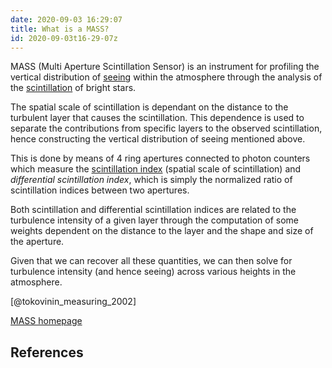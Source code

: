 ```yaml
---
date: 2020-09-03 16:29:07
title: What is a MASS?
id: 2020-09-03t16-29-07z
---
```


MASS (Multi Aperture Scintillation Sensor) is an instrument for profiling the
vertical distribution of [seeing](./2020-08-30t21-49-34z.md) within the
atmosphere through the analysis of the
[scintillation](./2020-09-03t17-13-39z.md) of bright stars.

The spatial scale of scintillation is dependant on the distance to the
turbulent layer that causes the scintillation. This dependence is used to
separate the contributions from specific layers to the observed scintillation,
hence constructing the vertical distribution of seeing mentioned above.

This is done by means of 4 ring apertures connected to photon counters which
measure the [scintillation index](./2020-09-03t17-25-35z.md) (spatial scale of
scintillation) and _differential scintillation index_, which is simply the
normalized ratio of scintillation indices between two apertures.

Both scintillation and differential scintillation indices are related to the
turbulence intensity of a given layer through the computation of some weights
dependent on the distance to the layer and the shape and size of the aperture.

Given that we can recover all these quantities, we can then solve for
turbulence intensity (and hence seeing) across various heights in the atmosphere.

[@tokovinin_measuring_2002]

[MASS homepage](http://www.ctio.noao.edu/~atokovin/profiler/)

## References
